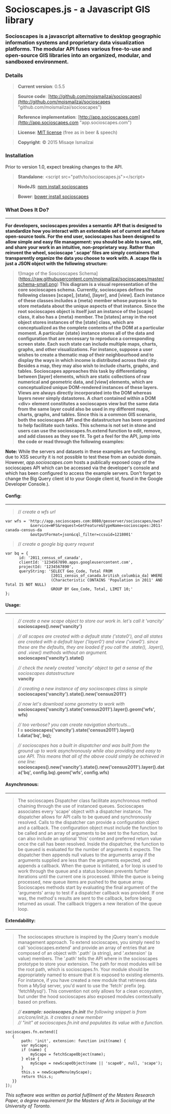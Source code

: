 # Socioscapes.js -  a Javascript GIS library

### Socioscapes is a javascript alternative to desktop geographic information systems and proprietary data visualization platforms. The modular API fuses various free-to-use and open-source GIS libraries into an organized, modular, and sandboxed environment.

### Details
>**Current version**:     0.5.5

>**Source code**:     [http://github.com/moismailzai/socioscapes](http://github.com/moismailzai/socioscapes "github.com/moismailzai/socioscapes")
 
>**Reference implementation**:  [http://app.socioscapes.com](http://app.socioscapes.com "app.socioscapes.com")
 
>**License**:         [MIT license](http://opensource.org/licenses/MIT "MIT license") (free as in beer & speech)
 
>**Copyright**:       &copy; 2015 Misaqe Ismailzai

### Installation  
Prior to version 1.0, expect breaking changes to the API.  
> **Standalone**: \<script src="path/to/socioscapes.js"\>\</script\>
 
> **NodeJS**: [npm install socioscapes](https://www.npmjs.com/package/socioscapes)
 
> **Bower**: [bower install socioscapes](http://bower.io/search/?q=socioscapes)

### What Does It Do?
***

**For developers, socioscapes provides a semantic API that is designed to standardize how you interact with an extendable set of current and future open-source tools. For the end user, socioscapes has been designed to allow simple and easy file management: you should be able to save, edit, and share your work in an intuitive, non-proprietary way. Rather than reinvent the wheel, socioscape '.scape' files are simply containers that transparently organize the data you choose to work with. A .scape file is just a JSON object with the following structure:**  
  
>![Image of the Soscioscapes Schema]
>(https://raw.githubusercontent.com/moismailzai/socioscapes/master/schema-small.png)
>**This diagram is a visual representation of the core socioscapes schema. Currently, socioscapes defines the following classes [scape], [state], [layer], and [view]. Each instance of these classes includes a {meta} member whose purpose is to store metadata about the unique aspects of that instance. Since the root socioscapes object is itself just an instance of the [scape] class, it also has a {meta} member. The [states] array in the root object stores instances of the [state] class, which are conceptualized as the complete contents of the DOM at a particular moment. A particular {state} instance stores all of the data and configuration that are necessary to reproduce a corresponding screen state. Each such state can include multiple maps, charts, graphs, and other visualizations. For instance, suppose a user wishes to create a thematic map of their neighbourhood and to display the ways in which income is distributed across their city. Besides a map, they may also wish to include charts, graphs, and tables. Socioscapes approaches this task by differentiating between [layer] elements, which are static collections of raw numerical and geometric data, and [view] elements, which are conceptualized unique DOM-rendered instances of these layers. Views are always directly incorporated into the DOM whereas layers never simply datastores. A chart contained within a DOM \<div\> element constitutes a socioscapes view but the same data from the same layer could also be used in my different maps, charts, graphs, and tables. Since this is a common GIS scenario, both the socioscapes API and the datastructure has been organized to help facilitate such tasks. This schema is not set in stone and users can use the socioscapes.fn.extend function to edit, remove, and add classes as they see fit. To get a feel for the API, jump into the code or read through the following examples:**

**Note:** While the servers and datasets in these examples are functioning, due to XSS security it is not possible to test these from an outside domain. However, *app.socioscapes.com* hosts a publically exposed copy of the socioscapes API which can be accessed via the developer's console and which has been configured to access the example servers. Don't forget to change the Big Query client id to your Google client id, found in the Google Developer Console.).  

#### Config: 
*** 

>// *create a wfs url*  

    var wfs = 'http://app.socioscapes.com:8080/geoserver/socioscapes/ows?
               &service=WFS&request=GetFeature&typeName=socioscapes:2011-canada-census-da
               &outputFormat=json&cql_filter=ccsuid=1218001'

>// *create a google big query request*  
    
    var bq = {  
          id: '2011_census_of_canada',  
          clientId: '1234567890.apps.googleusercontent.com', 
          projectId: '1234567890',
          queryString: 'SELECT Geo_Code, Total FROM 
                        [2011_census_of_canada.british_columbia_da] WHERE 
                        (Characteristic CONTAINS 'Population in 2011' AND Total IS NOT NULL) 
                        GROUP BY Geo_Code, Total, LIMIT 10;'
    };  

#### Usage:
*** 

>*// create a new scape object to store our work in. let's call it 'vancity'*  
>**socioscapes().new('vancity')**

>*// all scapes are created with a default state ('state0'), and all states are created with a default layer ('layer0') and view ('view0'). since these are the defaults, they are loaded if you call the .state(), .layer(), and .view() methods without an argument.*  
>**socioscapes('vancity').state()**  

>*// check the newly created 'vancity' object to get a sense of the socioscapes datastructure*  
>**vancity**  

>*// creating a new instance of any socioscapes class is simple*    
>**socioscapes('vancity').state().new('census2011')**  

>*// now let's download some geometry to work with*  
>**socioscapes('vancity').state('census2011').layer().geom('wfs', wfs)**  

>*// too verbose? you can create navigation shortcuts...*  
>**l = socioscapes('vancity').state('census2011').layer()**  
>**l.data('bq', bq);**  

>*// socioscapes has a built in dispatcher and was built from the ground up to work asynchronously while also providing and easy to use API. This means that all of the above could simply be achieved in one line:*  
**socioscapes().new('vancity').state().new('census2011').layer().data('bq', config.bq).geom('wfs', config.wfs)**  

#### Asynchronous:
***

>The socioscapes Dispatcher class facilitate asynchronous method chaining through the use of instanced queues. Socioscapes associates every 'scape' object with a dispatcher instance. The dispatcher allows for API calls to be queued and synchronously resolved. Calls to the dispatcher can provide a configuration object and a callback. The configuration object must include the function to be called and an array of arguments to be sent to the function, but can also include an optional 'this' context and preferred return value once the call has been resolved. Inside the dispatcher, the function to be queued is evaluated for the number of arguments it expects. The dispatcher then appends null values to the arguments array if the arguments supplied are less than the arguments expected, and appends a callback. When the queue is initiated, a for loop is used to work through the queue and a status boolean prevents further iterations until the current one is processed. While the queue is being processed, new queue items are pushed to the queue array. Socioscapes methods start by evaluating the final argument of the 'arguments' array to test if a dispatcher callback was provided. If one was, the method's results are sent to the callback, before being returned as usual. The callback triggers a new iteration of the queue loop.


#### Extendability:
***

>The socioscapes structure is inspired by the jQuery team's module management approach. To extend socioscapes, you simply need to call 'socioscapes.extend' and provide an array of entries that are composed of an object with '.path' (a string), and '.extension' (a value) members. The '.path' tells the API where in the socioscapes prototype to store your extension. The path for most modules will be the root path, which is socioscapes.fn. Your module should be appropriately named to ensure that it is exposed to existing elements. For instance, if you have created a new module that retrieves data from a MySql server, you'd want to use the 'fetch' prefix (eg. 'fetchMysql'). This convention not only allows for a clean ecosystem, but under the hood socioscapes also exposed modules contextually based on prefixes.
  
>*// **example: socioscapes.fn.init** the following snippet is from src/core/init.js. it creates a new member*   
>*// "init" at socioscapes.fn.init and populates its value with a function.*  
  
    socioscapes.fn.extend([
       {
           path: 'init', extension: function init(name) { 
           var myScape;
           if (name) {
               myScape = fetchScapeObject(name);
           } else {
               myScape = newScapeObject(name || 'scape0', null, 'scape');
           }
           this.s = newScapeMenu(myScape);
           return this.s;
       }}
    ]);
       
*This software was written as partial fulfilment of the Masters Research Paper, a degree requirement for the Masters of Arts in Sociology at the University of Toronto.*
